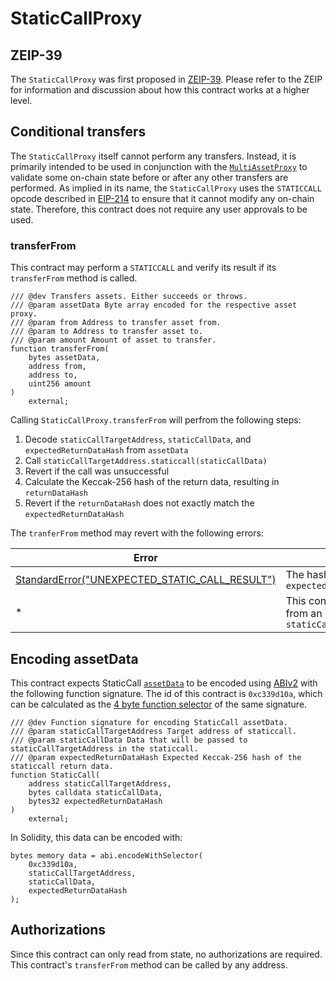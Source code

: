 # StaticCallProxy

## ZEIP-39

The `StaticCallProxy` was first proposed in [ZEIP-39](https://github.com/0xProject/ZEIPs/issues/39). Please refer to the ZEIP for information and discussion about how this contract works at a higher level.

## Conditional transfers

The `StaticCallProxy` itself cannot perform any transfers. Instead, it is primarily intended to be used in conjunction with the [`MultiAssetProxy`](../asset-proxy/multi-asset-proxy.md) to validate some on-chain state before or after any other transfers are performed. As implied in its name, the `StaticCallProxy` uses the `STATICCALL` opcode described in [EIP-214](https://github.com/ethereum/EIPs/blob/master/EIPS/eip-214.md) to ensure that it cannot modify any on-chain state. Therefore, this contract does not require any user approvals to be used.

### transferFrom

This contract may perform a `STATICCALL` and verify its result if its `transferFrom` method is called.

```solidity
/// @dev Transfers assets. Either succeeds or throws.
/// @param assetData Byte array encoded for the respective asset proxy.
/// @param from Address to transfer asset from.
/// @param to Address to transfer asset to.
/// @param amount Amount of asset to transfer.
function transferFrom(
    bytes assetData,
    address from,
    address to,
    uint256 amount
)
    external;
```

Calling `StaticCallProxy.transferFrom` will perfrom the following steps:

1. Decode `staticCallTargetAddress`, `staticCallData`, and `expectedReturnDataHash` from `assetData`
1. Call `staticCallTargetAddress.staticcall(staticCallData)`
1. Revert if the call was unsuccessful
1. Calculate the Keccak-256 hash of the return data, resulting in `returnDataHash`
1. Revert if the `returnDataHash` does not exactly match the `expectedReturnDataHash`

The `tranferFrom` method may revert with the following errors:

| Error                                                                                      | Condition                                                                                                                             |
| ------------------------------------------------------------------------------------------ | ------------------------------------------------------------------------------------------------------------------------------------- |
| [StandardError("UNEXPECTED_STATIC_CALL_RESULT")](../v3/v3-specification.md#standard-error) | The hash of the return data does not match the `expectedReturnDataHash`                                                               |
| \*                                                                                         | This contract will rethrow any revert data received from an unsuccessful call of `staticCallTargetAddress.staticcall(staticCallData)` |

## Encoding assetData

This contract expects StaticCall [`assetData`](../v3/v3-specification.md#assetdata) to be encoded using [ABIv2](http://solidity.readthedocs.io/en/latest/abi-spec.html) with the following function signature. The id of this contract is `0xc339d10a`, which can be calculated as the [4 byte function selector](https://solidity.readthedocs.io/en/latest/abi-spec.html#function-selector) of the same signature.

```solidity
/// @dev Function signature for encoding StaticCall assetData.
/// @param staticCallTargetAddress Target address of staticcall.
/// @param staticCallData Data that will be passed to staticCallTargetAddress in the staticcall.
/// @param expectedReturnDataHash Expected Keccak-256 hash of the staticcall return data.
function StaticCall(
    address staticCallTargetAddress,
    bytes calldata staticCallData,
    bytes32 expectedReturnDataHash
)
    external;
```

In Solidity, this data can be encoded with:

```solidity
bytes memory data = abi.encodeWithSelector(
    0xc339d10a,
    staticCallTargetAddress,
    staticCallData,
    expectedReturnDataHash
);
```

## Authorizations

Since this contract can only read from state, no authorizations are required. This contract's `transferFrom` method can be called by any address.
